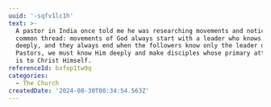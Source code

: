 ```yaml
---
uuid: '-sqfv1lc1h'
text: >-
  A pastor in India once told me he was researching movements and noticed a
  common thread: movements of God always start with a leader who knows God
  deeply, and they always end when the followers know only the leader deeply.
  Pastors, we must know Him deeply and make disciples whose primary attachment
  is to Christ Himself.
referenceId: bxfop1tw9q
categories:
  - The Church
createdDate: '2024-08-30T00:34:54.563Z'
---
```


